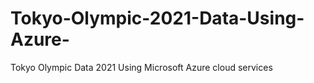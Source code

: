 # Tokyo-Olympic-2021-Data-Using-Azure-
Tokyo Olympic Data 2021 Using Microsoft Azure cloud services
